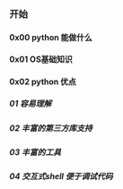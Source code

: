 ### 开始
#### 0x00 python 能做什么
#### 0x01 OS基础知识
#### 0x02 python 优点
##### 01 容易理解
##### 02 丰富的第三方库支持
##### 03 丰富的工具
##### 04 交互式shell 便于调试代码
